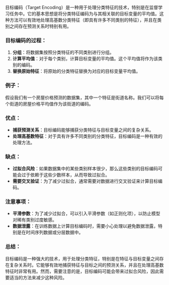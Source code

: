 目标编码（Target Encoding）是一种用于处理分类特征的技术，特别是在监督学习任务中。它的基本思想是将分类特征编码为与其相关联的目标变量的平均值。这种方法可以有效地处理高基数分类特征（即具有许多不同类别的特征），并且在类别之间存在预测关系时特别有用。
### 目标编码的过程：
1. **分组**：将数据集按照分类特征的不同类别进行分组。
2. **计算平均值**：对于每个类别，计算目标变量的平均值。这个平均值将作为该类别的编码。
3. **替换原始特征**：将原始的分类特征替换为对应的目标变量平均值。
### 例子：
假设我们有一个房屋价格预测的数据集，其中一个特征是街道名称。我们可以将每个街道的房屋价格平均值作为该街道的编码。
### 优点：
- **捕获预测关系**：目标编码能够捕获分类特征与目标变量之间的复杂关系。
- **处理高基数特征**：对于具有许多不同类别的分类特征，目标编码是一种有效的处理方法。
### 缺点：
- **过拟合风险**：如果数据集中的某些类别样本很少，那么这些类别的目标编码可能会过于依赖于这些少数样本，从而导致过拟合。
- **需要交叉验证**：为了减少过拟合，通常需要对数据进行交叉验证来计算目标编码。
### 注意事项：
- **平滑参数**：为了减少过拟合，可以引入平滑参数（如正则化项），以防止模型对稀有类别过度敏感。
- **数据泄露**：在训练数据上计算目标编码时，需要小心处理以避免数据泄露，特别是在时间序列数据或分层数据中。
### 总结：
目标编码是一种强大的技术，用于处理分类特征，特别是在特征与目标变量之间存在复杂关系时。它能够有效地捕获特征与目标之间的预测关系，并且在处理高基数特征时非常有用。然而，需要注意的是，目标编码可能会带来过拟合风险，因此需要适当的方法来减少这种风险。
